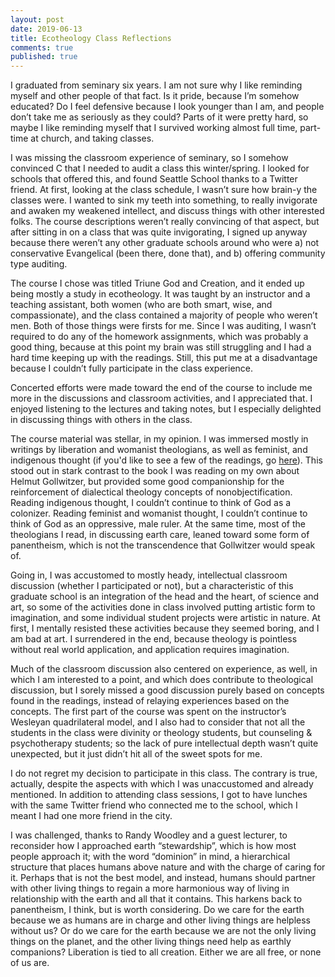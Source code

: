 ```yaml
---
layout: post
date: 2019-06-13
title: Ecotheology Class Reflections
comments: true
published: true
---
```

I graduated from seminary six years. I am not sure why I like reminding myself and other people of that fact. Is it pride, because I’m somehow educated? Do I feel defensive because I look younger than I am, and people don’t take me as seriously as they could? Parts of it were pretty hard, so maybe I like reminding myself that I survived working almost full time, part-time at church, and taking classes.

I was missing the classroom experience of seminary, so I somehow convinced C that I needed to audit a class this winter/spring. I looked for schools that offered this, and found Seattle School thanks to a Twitter friend. At first, looking at the class schedule, I wasn’t sure how brain-y the classes were. I wanted to sink my teeth into something, to really invigorate and awaken my weakened intellect, and discuss things with other interested folks. The course descriptions weren’t really convincing of that aspect, but after sitting in on a class that was quite invigorating, I signed up anyway because there weren’t any other graduate schools around who were a) not conservative Evangelical (been there, done that), and b) offering community type auditing.

The course I chose was titled Triune God and Creation, and it ended up being mostly a study in ecotheology. It was taught by an instructor and a teaching assistant, both women (who are both smart, wise, and compassionate), and the class contained a majority of people who weren’t men. Both of those things were firsts for me. Since I was auditing, I wasn’t required to do any of the homework assignments, which was probably a good thing, because at this point my brain was still struggling and I had a hard time keeping up with the readings. Still, this put me at a disadvantage because I couldn’t fully participate in the class experience.

Concerted efforts were made toward the end of the course to include me more in the discussions and classroom activities, and I appreciated that. I enjoyed listening to the lectures and taking notes, but I especially delighted in discussing things with others in the class.

The course material was stellar, in my opinion. I was immersed mostly in writings by liberation and womanist theologians, as well as feminist, and indigenous thought (if you'd like to see a few of the readings, go [here](https://sdrp.me/2019/05/31/weekly-digest-one/)). This stood out in stark contrast to the book I was reading on my own about Helmut Gollwitzer, but provided some good companionship for the reinforcement of dialectical theology concepts of nonobjectification. Reading indigenous thought, I couldn’t continue to think of God as a colonizer. Reading feminist and womanist thought, I couldn’t continue to think of God as an oppressive, male ruler. At the same time, most of the theologians I read, in discussing earth care, leaned toward some form of panentheism, which is not the transcendence that Gollwitzer would speak of.

Going in, I was accustomed to mostly heady, intellectual classroom discussion (whether I participated or not), but a characteristic of this graduate school is an integration of the head and the heart, of science and art, so some of the activities done in class involved putting artistic form to imagination, and some individual student projects were artistic in nature. At first, I mentally resisted these activities because they seemed boring, and I am bad at art. I surrendered in the end, because theology is pointless without real world application, and application requires imagination.

Much of the classroom discussion also centered on experience, as well, in which I am interested to a point, and which does contribute to theological discussion, but I sorely missed a good discussion purely based on concepts found in the readings, instead of relaying experiences based on the concepts. The first part of the course was spent on the instructor’s Wesleyan quadrilateral model, and I also had to consider that not all the students in the class were divinity or theology students, but counseling & psychotherapy students; so the lack of pure intellectual depth wasn’t quite unexpected, but it just didn’t hit all of the sweet spots for me.

I do not regret my decision to participate in this class. The contrary is true, actually, despite the aspects with which I was unaccustomed and already mentioned. In addition to attending class sessions, I got to have lunches with the same Twitter friend who connected me to the school, which I meant I had one more friend in the city.

I was challenged, thanks to Randy Woodley and a guest lecturer, to reconsider how I approached earth “stewardship”, which is how most people approach it; with the word “dominion” in mind, a hierarchical structure that places humans above nature and with the charge of caring for it. Perhaps that is not the best model, and instead, humans should partner with other living things to regain a more harmonious way of living in relationship with the earth and all that it contains. This harkens back to panentheism, I think, but is worth considering. Do we care for the earth because we as humans are in charge and other living things are helpless without us? Or do we care for the earth because we are not the only living things on the planet, and the other living things need help as earthly companions? Liberation is tied to all creation. Either we are all free, or none of us are.
